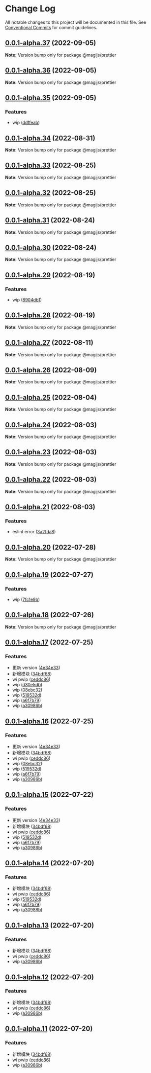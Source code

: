# Change Log

All notable changes to this project will be documented in this file.
See [Conventional Commits](https://conventionalcommits.org) for commit guidelines.

## [0.0.1-alpha.37](https://github.com/stbui/magijs/compare/v0.0.1-alpha.36...v0.0.1-alpha.37) (2022-09-05)

**Note:** Version bump only for package @magijs/prettier





## [0.0.1-alpha.36](https://github.com/stbui/magijs/compare/v0.0.1-alpha.35...v0.0.1-alpha.36) (2022-09-05)

**Note:** Version bump only for package @magijs/prettier





## [0.0.1-alpha.35](https://github.com/stbui/magijs/compare/v0.0.1-alpha.34...v0.0.1-alpha.35) (2022-09-05)


### Features

* wip ([ddffeab](https://github.com/stbui/magijs/commit/ddffeaba510af1a8c1b5b4c1805a2f05b1ac96f3))





## [0.0.1-alpha.34](https://github.com/stbui/magijs/compare/v0.0.1-alpha.33...v0.0.1-alpha.34) (2022-08-31)

**Note:** Version bump only for package @magijs/prettier





## [0.0.1-alpha.33](https://github.com/stbui/magijs/compare/v0.0.1-alpha.32...v0.0.1-alpha.33) (2022-08-25)

**Note:** Version bump only for package @magijs/prettier





## [0.0.1-alpha.32](https://github.com/stbui/magijs/compare/v0.0.1-alpha.31...v0.0.1-alpha.32) (2022-08-25)

**Note:** Version bump only for package @magijs/prettier





## [0.0.1-alpha.31](https://github.com/stbui/magijs/compare/v0.0.1-alpha.30...v0.0.1-alpha.31) (2022-08-24)

**Note:** Version bump only for package @magijs/prettier





## [0.0.1-alpha.30](https://github.com/stbui/magijs/compare/v0.0.1-alpha.29...v0.0.1-alpha.30) (2022-08-24)

**Note:** Version bump only for package @magijs/prettier





## [0.0.1-alpha.29](https://github.com/stbui/magijs/compare/v0.0.1-alpha.28...v0.0.1-alpha.29) (2022-08-19)


### Features

* wip ([8904db1](https://github.com/stbui/magijs/commit/8904db1fa6efed268c98233ac54076f36092fb3d))





## [0.0.1-alpha.28](https://github.com/stbui/magijs/compare/v0.0.1-alpha.27...v0.0.1-alpha.28) (2022-08-19)

**Note:** Version bump only for package @magijs/prettier





## [0.0.1-alpha.27](https://github.com/stbui/magijs/compare/v0.0.1-alpha.26...v0.0.1-alpha.27) (2022-08-11)

**Note:** Version bump only for package @magijs/prettier





## [0.0.1-alpha.26](https://github.com/stbui/magijs/compare/v0.0.1-alpha.25...v0.0.1-alpha.26) (2022-08-09)

**Note:** Version bump only for package @magijs/prettier





## [0.0.1-alpha.25](https://github.com/stbui/magijs/compare/v0.0.1-alpha.24...v0.0.1-alpha.25) (2022-08-04)

**Note:** Version bump only for package @magijs/prettier





## [0.0.1-alpha.24](https://github.com/stbui/magijs/compare/v0.0.1-alpha.23...v0.0.1-alpha.24) (2022-08-03)

**Note:** Version bump only for package @magijs/prettier





## [0.0.1-alpha.23](https://github.com/stbui/magijs/compare/v0.0.1-alpha.22...v0.0.1-alpha.23) (2022-08-03)

**Note:** Version bump only for package @magijs/prettier





## [0.0.1-alpha.22](https://github.com/stbui/magijs/compare/v0.0.1-alpha.21...v0.0.1-alpha.22) (2022-08-03)

**Note:** Version bump only for package @magijs/prettier





## [0.0.1-alpha.21](https://github.com/stbui/magijs/compare/v0.0.1-alpha.20...v0.0.1-alpha.21) (2022-08-03)


### Features

* eslint error ([3a2fda8](https://github.com/stbui/magijs/commit/3a2fda8fcdde93e6ffd00cb2a40d1925aab49b49))





## [0.0.1-alpha.20](https://github.com/stbui/magijs/compare/v0.0.1-alpha.19...v0.0.1-alpha.20) (2022-07-28)

**Note:** Version bump only for package @magijs/prettier





## [0.0.1-alpha.19](https://github.com/stbui/magijs/compare/v0.0.1-alpha.18...v0.0.1-alpha.19) (2022-07-27)


### Features

* wip ([7fc1e9b](https://github.com/stbui/magijs/commit/7fc1e9bb796033be466602ec12692f9e8320c040))





## [0.0.1-alpha.18](https://github.com/stbui/magijs/compare/v0.0.1-alpha.17...v0.0.1-alpha.18) (2022-07-26)

**Note:** Version bump only for package @magijs/prettier





## [0.0.1-alpha.17](https://github.com/stbui/magijs/compare/v0.0.1-alpha.10...v0.0.1-alpha.17) (2022-07-25)

### Features

- 更新 version ([4e34e33](https://github.com/stbui/magijs/commit/4e34e33abb9d44053fb832116ee9f42f8a267083))
- 新增模块 ([34bdf68](https://github.com/stbui/magijs/commit/34bdf68b61e8048f0e16641d05cf313bf842b41d))
- wi pwip ([ceddc86](https://github.com/stbui/magijs/commit/ceddc864a743fb583338be81bc72fdbf6c0b164a))
- wip ([d30e5db](https://github.com/stbui/magijs/commit/d30e5db73b48cd1147969835a45a784a464cbdb1))
- wip ([08ebc32](https://github.com/stbui/magijs/commit/08ebc328db21f6ac5132e608165ef714f825e35d))
- wip ([519532d](https://github.com/stbui/magijs/commit/519532de4b305a13b6865370c4ae33e853f5c456))
- wip ([a6f7b79](https://github.com/stbui/magijs/commit/a6f7b79875033eea566ea1d37a346c18a436c123))
- wip ([a30986b](https://github.com/stbui/magijs/commit/a30986b8bc3ed28fbda240a1885803345d15af7d))

## [0.0.1-alpha.16](https://github.com/stbui/magijs/compare/v0.0.1-alpha.10...v0.0.1-alpha.16) (2022-07-25)

### Features

- 更新 version ([4e34e33](https://github.com/stbui/magijs/commit/4e34e33abb9d44053fb832116ee9f42f8a267083))
- 新增模块 ([34bdf68](https://github.com/stbui/magijs/commit/34bdf68b61e8048f0e16641d05cf313bf842b41d))
- wi pwip ([ceddc86](https://github.com/stbui/magijs/commit/ceddc864a743fb583338be81bc72fdbf6c0b164a))
- wip ([08ebc32](https://github.com/stbui/magijs/commit/08ebc328db21f6ac5132e608165ef714f825e35d))
- wip ([519532d](https://github.com/stbui/magijs/commit/519532de4b305a13b6865370c4ae33e853f5c456))
- wip ([a6f7b79](https://github.com/stbui/magijs/commit/a6f7b79875033eea566ea1d37a346c18a436c123))
- wip ([a30986b](https://github.com/stbui/magijs/commit/a30986b8bc3ed28fbda240a1885803345d15af7d))

## [0.0.1-alpha.15](https://github.com/stbui/magijs/compare/v0.0.1-alpha.10...v0.0.1-alpha.15) (2022-07-22)

### Features

- 更新 version ([4e34e33](https://github.com/stbui/magijs/commit/4e34e33abb9d44053fb832116ee9f42f8a267083))
- 新增模块 ([34bdf68](https://github.com/stbui/magijs/commit/34bdf68b61e8048f0e16641d05cf313bf842b41d))
- wi pwip ([ceddc86](https://github.com/stbui/magijs/commit/ceddc864a743fb583338be81bc72fdbf6c0b164a))
- wip ([519532d](https://github.com/stbui/magijs/commit/519532de4b305a13b6865370c4ae33e853f5c456))
- wip ([a6f7b79](https://github.com/stbui/magijs/commit/a6f7b79875033eea566ea1d37a346c18a436c123))
- wip ([a30986b](https://github.com/stbui/magijs/commit/a30986b8bc3ed28fbda240a1885803345d15af7d))

## [0.0.1-alpha.14](https://github.com/stbui/magijs/compare/v0.0.1-alpha.10...v0.0.1-alpha.14) (2022-07-20)

### Features

- 新增模块 ([34bdf68](https://github.com/stbui/magijs/commit/34bdf68b61e8048f0e16641d05cf313bf842b41d))
- wi pwip ([ceddc86](https://github.com/stbui/magijs/commit/ceddc864a743fb583338be81bc72fdbf6c0b164a))
- wip ([519532d](https://github.com/stbui/magijs/commit/519532de4b305a13b6865370c4ae33e853f5c456))
- wip ([a6f7b79](https://github.com/stbui/magijs/commit/a6f7b79875033eea566ea1d37a346c18a436c123))
- wip ([a30986b](https://github.com/stbui/magijs/commit/a30986b8bc3ed28fbda240a1885803345d15af7d))

## [0.0.1-alpha.13](https://github.com/stbui/magijs/compare/v0.0.1-alpha.10...v0.0.1-alpha.13) (2022-07-20)

### Features

- 新增模块 ([34bdf68](https://github.com/stbui/magijs/commit/34bdf68b61e8048f0e16641d05cf313bf842b41d))
- wi pwip ([ceddc86](https://github.com/stbui/magijs/commit/ceddc864a743fb583338be81bc72fdbf6c0b164a))
- wip ([a30986b](https://github.com/stbui/magijs/commit/a30986b8bc3ed28fbda240a1885803345d15af7d))

## [0.0.1-alpha.12](https://github.com/stbui/magijs/compare/v0.0.1-alpha.10...v0.0.1-alpha.12) (2022-07-20)

### Features

- 新增模块 ([34bdf68](https://github.com/stbui/magijs/commit/34bdf68b61e8048f0e16641d05cf313bf842b41d))
- wi pwip ([ceddc86](https://github.com/stbui/magijs/commit/ceddc864a743fb583338be81bc72fdbf6c0b164a))
- wip ([a30986b](https://github.com/stbui/magijs/commit/a30986b8bc3ed28fbda240a1885803345d15af7d))

## [0.0.1-alpha.11](https://github.com/stbui/magijs/compare/v0.0.1-alpha.10...v0.0.1-alpha.11) (2022-07-20)

### Features

- 新增模块 ([34bdf68](https://github.com/stbui/magijs/commit/34bdf68b61e8048f0e16641d05cf313bf842b41d))
- wi pwip ([ceddc86](https://github.com/stbui/magijs/commit/ceddc864a743fb583338be81bc72fdbf6c0b164a))
- wip ([a30986b](https://github.com/stbui/magijs/commit/a30986b8bc3ed28fbda240a1885803345d15af7d))
